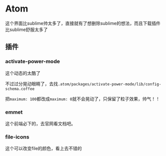 # Atom
这个界面比sublime帅太多了，直接就有了想删除sublime的想法，而且下载插件比sublime舒服太多了

## 插件
### activate-power-mode
这个动态的太酷了

不过过分晃动眼睛了，去找`.atom/packages/activate-power-mode/lib/config-schema.coffee`

把`maximum: 100`都改成`maximum: 0`就不会晃动了，只保留了粒子效果，帅气！！

### emmet
这个前端必下的，去官网看文档吧。

### file-icons
这个可以改变file的颜色，看上去不错的

